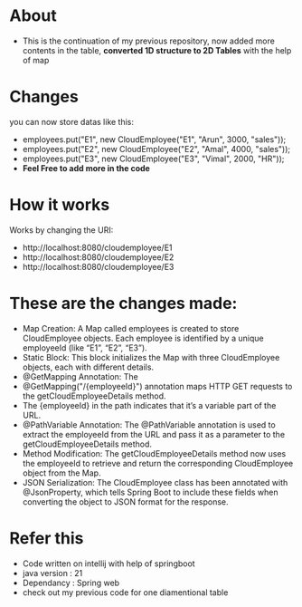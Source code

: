 # About
- This is the continuation of my previous repository, now added more contents in the table, **converted 1D structure to 2D Tables** with the help of map

# Changes
you can now store datas like this:
- employees.put("E1", new CloudEmployee("E1", "Arun", 3000, "sales"));
- employees.put("E2", new CloudEmployee("E2", "Amal", 4000, "sales"));
- employees.put("E3", new CloudEmployee("E3", "Vimal", 2000, "HR"));
- **Feel Free to add more in the code**

# How it works     
Works by changing the URI:
- http://localhost:8080/cloudemployee/E1
- http://localhost:8080/cloudemployee/E2
- http://localhost:8080/cloudemployee/E3



# These are the changes made: 
- Map Creation: A Map called employees is created to store CloudEmployee objects. Each employee is identified by a unique employeeId (like “E1”, “E2”, “E3”).
- Static Block: This block initializes the Map with three CloudEmployee objects, each with different details.
- @GetMapping Annotation: The
- @GetMapping("/{employeeId}") annotation maps HTTP GET requests to the getCloudEmployeeDetails method.
- The {employeeId} in the path indicates that it’s a variable part of the URL.
- @PathVariable Annotation: The @PathVariable annotation is used to extract the employeeId from the URL and pass it as a parameter to the getCloudEmployeeDetails method.
- Method Modification: The getCloudEmployeeDetails method now uses the employeeId to retrieve and return the corresponding CloudEmployee object from the Map.
- JSON Serialization: The CloudEmployee class has been annotated with @JsonProperty, which tells Spring Boot to include these fields when converting the object to JSON format for the response.


# Refer this
- Code written on intellij with help of springboot
- java version : 21
- Dependancy : Spring web
- check out my previous code for one diamentional table

